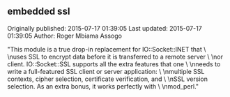 ## embedded ssl

Originally published: 2015-07-17 01:39:05
Last updated: 2015-07-17 01:39:05
Author: Roger Mbiama Assogo

"This module is a true drop-in replacement for IO::Socket::INET that \\\nuses SSL to encrypt data before it is transferred to a remote server \\\nor client. IO::Socket::SSL supports all the extra features that one \\\nneeds to write a full-featured SSL client or server application: \\\nmultiple SSL contexts, cipher selection, certificate verification, and \\\nSSL version selection. As an extra bonus, it works perfectly with \\\nmod_perl."